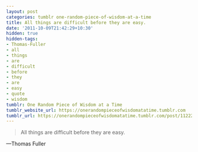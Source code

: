 ```yaml
---
layout: post
categories: tumblr one-random-piece-of-wisdom-at-a-time
title: All things are difficult before they are easy.
date: '2011-10-09T21:42:29+10:30'
hidden: true
hidden-tags:
- Thomas-Fuller
- all
- things
- are
- difficult
- before
- they
- are
- easy
- quote
- wisdom
tumblr: One Random Piece of Wisdom at a Time
tumblr_website_url: https://onerandompieceofwisdomatatime.tumblr.com
tumblr_url: https://onerandompieceofwisdomatatime.tumblr.com/post/11222410626/all-things-are-difficult-before-they-are-easy
---
```

> All things are difficult before they are easy.

—Thomas Fuller&nbsp;
